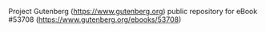 Project Gutenberg (https://www.gutenberg.org) public repository for
eBook #53708 (https://www.gutenberg.org/ebooks/53708)
